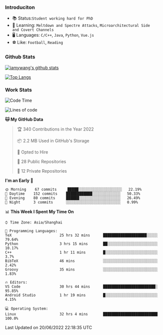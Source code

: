 ### Introduciton

- 📚 Status:`Student working hard for PhD`
- 🔎 Learning: `Meltdown and Spectre Attacks`, `Microarchitectural Side and Covert Channels`
- 🖥️ Languages: `C/C++`, `Java`, `Python`, `Vue.js`
- ⚽ Like: `Football`, `Reading`

### Github Stats

[![iamywang's github stats](https://github-readme-stats.vercel.app/api?username=iamywang&count_private=true&show_icons=true)]()

[![Top Langs](https://github-readme-stats.vercel.app/api/top-langs/?username=iamywang&layout=compact)]()

### Work Stats

<!--START_SECTION:waka-->
![Code Time](http://img.shields.io/badge/Code%20Time-423%20hrs%2023%20mins-blue)

![Lines of code](https://img.shields.io/badge/From%20Hello%20World%20I%27ve%20Written--40%20Thousand%20lines%20of%20code-blue)

**🐱 My GitHub Data** 

> 🏆 340 Contributions in the Year 2022
 > 
> 📦 2.2 MB Used in GitHub's Storage 
 > 
> 💼 Opted to Hire
 > 
> 📜 28 Public Repositories 
 > 
> 🔑 12 Private Repositories  
 > 
**I'm an Early 🐤** 

```text
🌞 Morning    67 commits     █████░░░░░░░░░░░░░░░░░░░░   22.19% 
🌆 Daytime    152 commits    ████████████░░░░░░░░░░░░░   50.33% 
🌃 Evening    80 commits     ██████░░░░░░░░░░░░░░░░░░░   26.49% 
🌙 Night      3 commits      ░░░░░░░░░░░░░░░░░░░░░░░░░   0.99%

```


📊 **This Week I Spent My Time On** 

```text
⌚︎ Time Zone: Asia/Shanghai

💬 Programming Languages: 
TeX                      25 hrs 32 mins      ████████████████████░░░░░   79.64% 
Python                   3 hrs 15 mins       ██░░░░░░░░░░░░░░░░░░░░░░░   10.17% 
C++                      1 hr 11 mins        █░░░░░░░░░░░░░░░░░░░░░░░░   3.7% 
BibTeX                   46 mins             ░░░░░░░░░░░░░░░░░░░░░░░░░   2.42% 
Groovy                   35 mins             ░░░░░░░░░░░░░░░░░░░░░░░░░   1.83%

🔥 Editors: 
VS Code                  30 hrs 44 mins      ████████████████████████░   95.85% 
Android Studio           1 hr 19 mins        █░░░░░░░░░░░░░░░░░░░░░░░░   4.15%

💻 Operating System: 
Linux                    32 hrs 4 mins       █████████████████████████   100.0%

```


 Last Updated on 20/06/2022 22:18:35 UTC
<!--END_SECTION:waka-->

